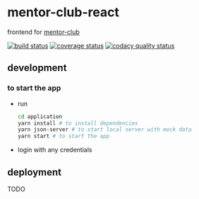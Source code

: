 # mentor-club-react
frontend for [mentor-club](https://github.com/ArtemAlagizov/mentor-club)

[![build status][build badge]][BUILD_URL]
[![coverage status][coverage badge]][COVERAGE_URL]
[![codacy quality status][quality badge]][QUALITY_URL]


## development

### to start the app
* run 
  ```sh
  cd application
  yarn install # to install dependencies
  yarn json-server # to start local server with mock data
  yarn start # to start the app
  ```
* login with any credentials

[BUILD_URL]: https://travis-ci.org/ArtemAlagizov/mentor-club-react
[build badge]: https://img.shields.io/travis/ArtemAlagizov/mentor-club-react/master?style=flat-square
[COVERAGE_URL]: https://coveralls.io/github/ArtemAlagizov/mentor-club-react?branch=master
[coverage badge]: https://img.shields.io/coveralls/github/ArtemAlagizov/mentor-club-react.svg?style=flat-square&color=brightgreen
[QUALITY_URL]: https://www.codacy.com/manual/ArtemAlagizov/mentor-club-react
[quality badge]: https://img.shields.io/codacy/grade/cd908732011c47bf831d2b661684babf?style=flat-square

## deployment

TODO
